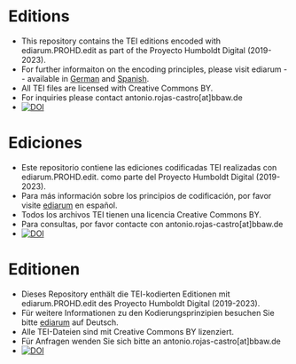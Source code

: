 # Editions

- This repository contains the TEI editions encoded with ediarum.PROHD.edit as part of the Proyecto Humboldt Digital (2019-2023).
- For further informaiton on the encoding principles, please visit ediarum -- available in [German](https://www.ediarum.org/docs/ediarum.BASE.manual/) and [Spanish](https://www.ediarum.org/docs/ediarum.BASE.manual_es/).
- All TEI files are licensed with Creative Commons BY. 
- For inquiries please contact antonio.rojas-castro[at]bbaw.de
- [![DOI](https://zenodo.org/badge/311321079.svg)](https://zenodo.org/badge/latestdoi/311321079)

# Ediciones

- Este repositorio contiene las ediciones codificadas TEI realizadas con ediarum.PROHD.edit. como parte del Proyecto Humboldt Digital (2019-2023).
- Para más información sobre los principios de codificación, por favor visite [ediarum](https://www.ediarum.org/docs/ediarum.BASE.manual_es/) en español.
- Todos los archivos TEI tienen una licencia Creative Commons BY. 
- Para consultas, por favor contacte con antonio.rojas-castro[at]bbaw.de
- [![DOI](https://zenodo.org/badge/311321079.svg)](https://zenodo.org/badge/latestdoi/311321079)

# Editionen

- Dieses Repository enthält die TEI-kodierten Editionen mit ediarum.PROHD.edit des Proyecto Humboldt Digital (2019-2023).
- Für weitere Informationen zu den Kodierungsprinzipien besuchen Sie bitte [ediarum](https://www.ediarum.org/docs/ediarum.BASE.manual/) auf Deutsch.
- Alle TEI-Dateien sind mit Creative Commons BY lizenziert. 
- Für Anfragen wenden Sie sich bitte an antonio.rojas-castro[at]bbaw.de
- [![DOI](https://zenodo.org/badge/311321079.svg)](https://zenodo.org/badge/latestdoi/311321079)


